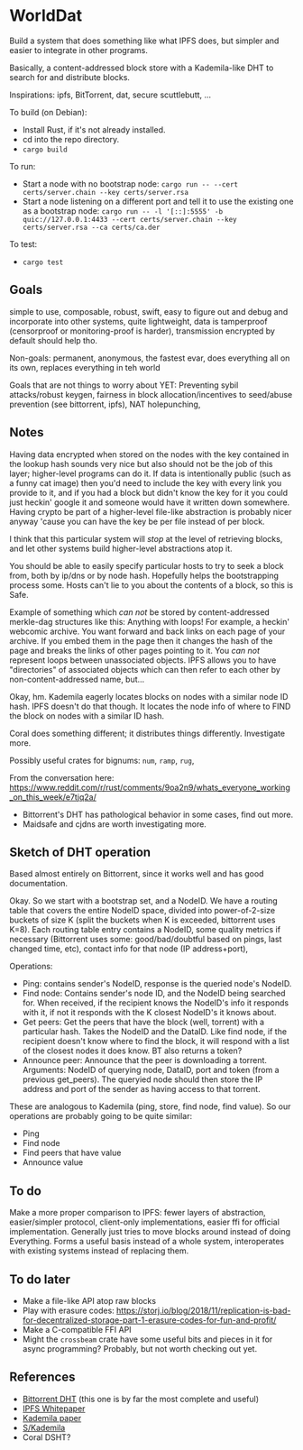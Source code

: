 
# WorldDat

Build a system that does something like what IPFS does, but simpler and
easier to integrate in other programs.

Basically, a content-addressed block store with a Kademila-like DHT to search for and distribute blocks.

Inspirations: ipfs, BitTorrent, dat, secure scuttlebutt, ...

To build (on Debian):

 * Install Rust, if it's not already installed.
 * cd into the repo directory.
 * `cargo build`

To run:

 * Start a node with no bootstrap node: 
   `cargo run -- --cert certs/server.chain --key certs/server.rsa`
 * Start a node listening on a different port and tell it to use the existing one as a bootstrap node: 
   `cargo run -- -l '[::]:5555' -b quic://127.0.0.1:4433 --cert certs/server.chain --key certs/server.rsa --ca certs/ca.der`

To test:

 * `cargo test`

## Goals

simple to use, composable, robust, swift, easy to figure out and debug and incorporate
into other systems, quite lightweight, data is tamperproof (censorproof or monitoring-proof
is harder), transmission encrypted by default should help tho.

Non-goals: permanent, anonymous, the fastest evar, does everything all on its own, replaces everything in teh world

Goals that are not things to worry about YET: Preventing sybil attacks/robust keygen, fairness in block allocation/incentives to seed/abuse prevention (see bittorrent, ipfs), NAT holepunching,

## Notes

Having data encrypted when stored on the nodes with the key contained in the lookup hash sounds very nice but also should not be the job of this layer; higher-level programs can do it.  If data is intentionally public (such as a funny cat image) then you'd need to include the key with every link you provide to it, and if you had a block but didn't know the key for it you could just heckin' google it and someone would have it written down somewhere.  Having crypto be part of a higher-level file-like abstraction is probably nicer anyway 'cause you can have the key be per file instead of per block.

I think that this particular system will *stop* at the level of retrieving blocks, and let other systems build higher-level abstractions atop it.

You should be able to easily specify particular hosts to try to seek a block from, both by
ip/dns or by node hash. Hopefully helps the bootstrapping process some.  Hosts can't lie to you about the contents of a block, so this is Safe.

Example of something which *can not* be stored by content-addressed merkle-dag structures like this: Anything with loops!  For example, a heckin' webcomic archive.  You want forward and back links on each page of your archive.  If you embed them in the page then it changes the hash of the page and breaks the links of other pages pointing to it.  You *can not* represent loops between unassociated objects.  IPFS allows you to have "directories" of associated objects which can then refer to each other by non-content-addressed name, but...

Okay, hm.  Kademila eagerly locates blocks on nodes with a similar node ID hash.  IPFS doesn't do that though.  It locates the node info of where to FIND the block on nodes with a similar ID hash.

Coral does something different; it distributes things differently.  Investigate more.

Possibly useful crates for bignums: `num`, `ramp`, `rug`,

From the conversation here: https://www.reddit.com/r/rust/comments/9oa2n9/whats_everyone_working_on_this_week/e7tjq2a/

 * Bittorrent's DHT has pathological behavior in some cases, find out more.
 * Maidsafe and cjdns are worth investigating more.

## Sketch of DHT operation

Based almost entirely on Bittorrent, since it works well and has good documentation.

Okay.  So we start with a bootstrap set, and a NodeID.  We have a routing table that covers the entire NodeID space, divided into power-of-2-size buckets of size K (split the buckets when K is exceeded, bittorrent uses K=8).  Each routing table entry contains a NodeID, some quality metrics if necessary (Bittorrent uses some: good/bad/doubtful based on pings, last changed time, etc), contact info for that node (IP address+port),

Operations:

 * Ping: contains sender's NodeID, response is the queried node's NodeID.
 * Find node: Contains sender's node ID, and the NodeID being searched for.  When received, if the recipient knows the NodeID's info it responds with it, if not it responds with the K closest NodeID's it knows about.
 * Get peers: Get the peers that have the block (well, torrent) with a particular hash.  Takes the NodeID and the DataID.  Like find node, if the recipient doesn't know where to find the block, it will respond with a list of the closest nodes it does know.  BT also returns a token?
 * Announce peer: Announce that the peer is downloading a torrent.  Arguments: NodeID of querying node, DataID, port and token (from a previous get_peers).  The queryied node should then store the IP address and port of the sender as having access to that torrent.

These are analogous to Kademila (ping, store, find node, find value).  So our operations are probably going to be quite similar:

 * Ping
 * Find node
 * Find peers that have value
 * Announce value


## To do

Make a more proper comparison to IPFS: fewer layers of abstraction, easier/simpler protocol, client-only
implementations, easier ffi for official implementation. Generally just tries to move blocks
around instead of doing Everything. Forms a useful basis instead of a whole system,
interoperates with existing systems instead of replacing them.

## To do later

 * Make a file-like API atop raw blocks
 * Play with erasure codes: https://storj.io/blog/2018/11/replication-is-bad-for-decentralized-storage-part-1-erasure-codes-for-fun-and-profit/
 * Make a C-compatible FFI API
 * Might the `crossbeam` crate have some useful bits and pieces in it for async programming?  Probably, but not worth checking out yet.

## References

 * [Bittorrent DHT](http://www.bittorrent.org/beps/bep_0005.html) (this one is by far the most complete and useful)
 * [IPFS Whitepaper](https://github.com/ipfs/ipfs/blob/master/papers/ipfs-cap2pfs/ipfs-p2p-file-system.pdf)
 * [Kademila paper](http://pdos.csail.mit.edu/~petar/papers/maymounkov-kademlia-lncs.pdf)
 * [S/Kademila](http://www.spovnet.de/files/publications/SKademlia2007.pdf)
 * Coral DSHT?
